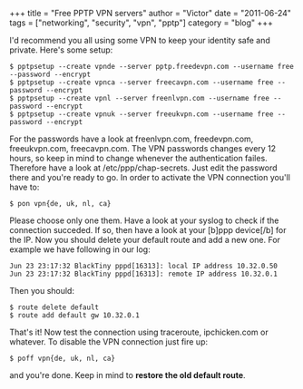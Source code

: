 +++
title = "Free PPTP VPN servers"
author = "Victor"
date = "2011-06-24"
tags = ["networking", "security", "vpn", "pptp"]
category = "blog"
+++

I'd recommend you all using some VPN to keep your identity safe and private. Here's some setup:

~~~.shell
$ pptpsetup --create vpnde --server pptp.freedevpn.com --username free --password --encrypt 
$ pptpsetup --create vpnca --server freecavpn.com --username free --password --encrypt 
$ pptpsetup --create vpnl --server freenlvpn.com --username free --password --encrypt 
$ pptpsetup --create vpnuk --server freeukvpn.com --username free --password --encrypt
~~~

For the passwords have a look at freenlvpn.com, freedevpn.com, freeukvpn.com, freecavpn.com. The VPN passwords changes every 12 hours, so keep in mind to change whenever the authentication failes. Therefore have a look at /etc/ppp/chap-secrets. Just edit the password there and you're ready to go. In order to activate the VPN connection you'll have to:

~~~.shell
$ pon vpn{de, uk, nl, ca}
~~~

Please choose only one them. Have a look at your syslog to check if the connection succeded. If so, then have a look at your [b]ppp device[/b] for the IP. Now you should delete your default route and add a new one. For example we have following in our log:

~~~.shell
Jun 23 23:17:32 BlackTiny pppd[16313]: local IP address 10.32.0.50 
Jun 23 23:17:32 BlackTiny pppd[16313]: remote IP address 10.32.0.1
~~~

Then you should:

~~~.shell
$ route delete default
$ route add default gw 10.32.0.1
~~~

That's it! Now test the connection using traceroute, ipchicken.com or whatever. To disable the VPN connection just fire up:

~~~.shell
$ poff vpn{de, uk, nl, ca}
~~~

and you're done. Keep in mind to **restore the old default route**.
